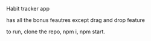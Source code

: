 Habit tracker app 

has all the bonus feautres except drag and drop feature

to run, clone the repo, npm i, npm start.
